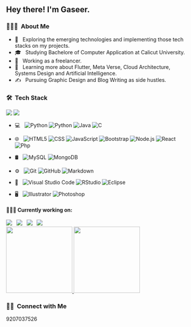 <h2 aling="center"> Hey there! I'm Gaseer.</h2>

<h3> 👨🏻‍💻 &nbsp;About Me </h3>

- 🤔 &nbsp; Exploring the emerging technologies and implementing those tech stacks on my projects.
- 🎓 &nbsp; Studying Bachelore of Computer Application at Calicut University.
- 💼 &nbsp; Working as a freelancer.
- 🌱 &nbsp; Learning more about Flutter, Meta Verse, Cloud Architecture, Systems Design and Artificial Intelligence.
- ✍️ &nbsp; Pursuing Graphic Design and Blog Writing as side hustles.

<h3> 🛠 &nbsp;Tech Stack</h3>
<a src="https://www.npmjs.com/"><img src="https://img.icons8.com/color/48/000000/npm.png"/></a>
<a src="https://github.com/"><img src="https://img.icons8.com/color/48/000000/github--v1.png"/></a>


- 💻 &nbsp;
  ![Python](https://img.shields.io/badge/-Python-333333?style=flat&logo=python)
  ![Python](https://img.shields.io/badge/Flutter-dev-blue)
  ![Java](https://img.shields.io/badge/-Java-333333?style=flat&logo=Java&logoColor=007396)
  ![C](https://img.shields.io/badge/-C-333333?style=flat&logo=C%2B%2B&logoColor=00599C)
 
- 🌐 &nbsp;
  ![HTML5](https://img.shields.io/badge/-HTML5-333333?style=flat&logo=HTML5)
  ![CSS](https://img.shields.io/badge/-CSS-333333?style=flat&logo=CSS3&logoColor=1572B6)
  ![JavaScript](https://img.shields.io/badge/-JavaScript-333333?style=flat&logo=javascript)
  ![Bootstrap](https://img.shields.io/badge/-Bootstrap-333333?style=flat&logo=bootstrap&logoColor=563D7C)
  ![Node.js](https://img.shields.io/badge/-Node.js-333333?style=flat&logo=node.js)
  ![React](https://img.shields.io/badge/-React-333333?style=flat&logo=react)
  ![Php](https://img.shields.io/badge/-Php-333333?style=flat&logo=Php)

- 🛢 &nbsp;
  ![MySQL](https://img.shields.io/badge/-MySQL-333333?style=flat&logo=mysql)
  ![MongoDB](https://img.shields.io/badge/-MongoDB-333333?style=flat&logo=mongodb)
- ⚙️ &nbsp;
  ![Git](https://img.shields.io/badge/-Git-333333?style=flat&logo=git)
  ![GitHub](https://img.shields.io/badge/-GitHub-333333?style=flat&logo=github)
  ![Markdown](https://img.shields.io/badge/-Markdown-333333?style=flat&logo=markdown)
- 🔧 &nbsp;
  ![Visual Studio Code](https://img.shields.io/badge/-Visual%20Studio%20Code-333333?style=flat&logo=visual-studio-code&logoColor=007ACC)
  ![RStudio](https://img.shields.io/badge/-RStudio-333333?style=flat&logo=rstudio)
  ![Eclipse](https://img.shields.io/badge/-Eclipse-333333?style=flat&logo=eclipse-ide&logoColor=2C2255)
- 🖥 &nbsp;
  ![Illustrator](https://img.shields.io/badge/-Illustrator-333333?style=flat&logo=adobe-illustrator)
  ![Photoshop](https://img.shields.io/badge/-Photoshop-333333?style=flat&logo=adobe-photoshop)
  
  
<h4> 👨🏻‍💻 Currently working on:</h4>
<a src="https://www.flutter.com/"><img src="https://img.icons8.com/color/48/000000/flutter.png"/></a> &nbsp;
<a src="https://www.firebase.com/"><img src="https://img.icons8.com/color/48/000000/firebase.png"/></a> &nbsp;
<a src="https://www.javascript.com/"><img src="https://img.icons8.com/color/48/000000/javascript.png"/></a> &nbsp;
<a src="https://reactjs.org/"><img src="https://img.icons8.com/color/48/000000/react-native.png"/></a> &nbsp;&nbsp;


<br/>

<a href="https://github.com/gaseer">
  <img height="180em" src="https://github-readme-stats.vercel.app/api?username=gaseer&theme=buefy&show_icons=true" />
  <img height="180em" src="https://github-readme-stats.vercel.app/api/top-langs/?username=gaseer&theme=buefy&layout=compact" />
</a>

<br/>

<h3> 🤝🏻 &nbsp;Connect with Me </h3>

9207037526


